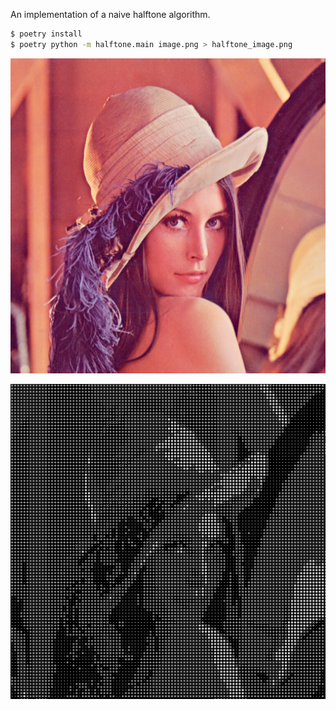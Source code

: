 An implementation of a naive halftone algorithm. 

```bash
$ poetry install
$ poetry python -m halftone.main image.png > halftone_image.png
```

![Before halftone](./lenna.png)

![After halftone](halftone.png)
